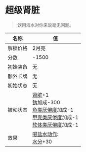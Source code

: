 # 超级肾脏  
> 饮用海水对你来说毫无问题。  
  
名称  |  值  
----  |  ----  
解锁价格  |  2月亮  
分数  |  -1500  
初始装备  |  无  
额外卡牌  |  无  
初始状态  |  无  
被动状态  |  [肾脏](IfKidneys.md)+1<br>[钠](Sodium.md)加成-300<br>[鱼类<nobr>厌倦度</nobr>](SaturationFish.md)加成-1<br>[甲壳类<nobr>厌倦度</nobr>](SaturationCrustaceans.md)加成-1<br>[软体类<nobr>厌倦度</nobr>](SaturationMollusks.md)加成-1  
效果  |  [喝盐水动作](SaltDrinkingAction.md): <br>[水分](Hydration.md)+30  


<script>document.title="超级肾脏 - 卡牌生存百科 Card Survival Wiki";</script>
